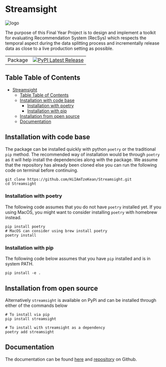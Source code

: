 # Streamsight

![logo](docs/source/_static/logo.png)

The purpose of this Final Year Project is to design and implement a toolkit for
evaluating Recommendation System (RecSys) which respects the temporal aspect
during the data splitting process and incrementally release data as close
to a live production setting as possible.

| | |
| --- | --- |
| Package | [![PyPI Latest Release](https://img.shields.io/pypi/v/streamsight.svg)](https://pypi.org/project/streamsight/) |

## Table Table of Contents
- [Streamsight](#streamsight)
  - [Table Table of Contents](#table-table-of-contents)
  - [Installation with code base](#installation-with-code-base)
    - [Installation with poetry](#installation-with-poetry)
    - [Installation with pip](#installation-with-pip)
  - [Installation from open source](#installation-from-open-source)
  - [Documentation](#documentation)


## Installation with code base

The package can be installed quickly with python `poetry` or the traditional `pip`
method. The recommended way of installation would be through `poetry` as it will
help install the dependencies along with the package. We assume that the repository
has already been cloned else you can run the following code on terminal before
continuing.

```shell
git clone https://github.com/HiIAmTzeKean/Streamsight.git
cd Streamsight
```

### Installation with poetry

The following code assumes that you do not have `poetry` installed yet. If you
using MacOS, you might want to consider installing `poetry` with homebrew instead.

```shell
pip install poetry
# MacOS can consider using brew install poetry
poetry install
```

### Installation with pip

The following code below assumes that you have `pip` installed and is in system
PATH.

```shell
pip install -e .
```

## Installation from open source

Alternatively `streamsight` is available on PyPi and can be installed through
either of the commands below

```shell
# To install via pip
pip install streamsight

# To install with streamsight as a dependency
poetry add streamsight
```

## Documentation

The documentation can be found [here](https://hiiamtzekean.github.io/Streamsight/)
and [repository](https://github.com/HiIAmTzeKean/Streamsight) on Github.